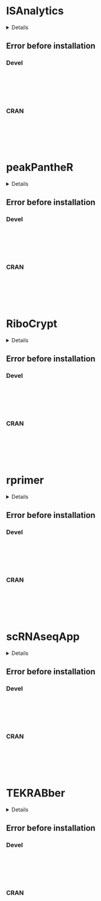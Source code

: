 # ISAnalytics

<details>

* Version: NA
* GitHub: NA
* Source code: https://github.com/cran/ISAnalytics
* Number of recursive dependencies: 173

Run `revdepcheck::cloud_details(, "ISAnalytics")` for more info

</details>

## Error before installation

### Devel

```






```
### CRAN

```






```
# peakPantheR

<details>

* Version: NA
* GitHub: NA
* Source code: https://github.com/cran/peakPantheR
* Number of recursive dependencies: 199

Run `revdepcheck::cloud_details(, "peakPantheR")` for more info

</details>

## Error before installation

### Devel

```






```
### CRAN

```






```
# RiboCrypt

<details>

* Version: NA
* GitHub: NA
* Source code: https://github.com/cran/RiboCrypt
* Number of recursive dependencies: 173

Run `revdepcheck::cloud_details(, "RiboCrypt")` for more info

</details>

## Error before installation

### Devel

```






```
### CRAN

```






```
# rprimer

<details>

* Version: NA
* GitHub: NA
* Source code: https://github.com/cran/rprimer
* Number of recursive dependencies: 120

Run `revdepcheck::cloud_details(, "rprimer")` for more info

</details>

## Error before installation

### Devel

```






```
### CRAN

```






```
# scRNAseqApp

<details>

* Version: NA
* GitHub: NA
* Source code: https://github.com/cran/scRNAseqApp
* Number of recursive dependencies: 236

Run `revdepcheck::cloud_details(, "scRNAseqApp")` for more info

</details>

## Error before installation

### Devel

```






```
### CRAN

```






```
# TEKRABber

<details>

* Version: NA
* GitHub: NA
* Source code: https://github.com/cran/TEKRABber
* Number of recursive dependencies: 175

Run `revdepcheck::cloud_details(, "TEKRABber")` for more info

</details>

## Error before installation

### Devel

```






```
### CRAN

```






```
